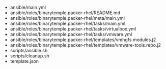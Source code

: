 * ansible/main.yml
* ansible/roles/binarytemple.packer-rhel/README.md
* ansible/roles/binarytemple.packer-rhel/meta/main.yml
* ansible/roles/binarytemple.packer-rhel/tasks/main.yml
* ansible/roles/binarytemple.packer-rhel/tasks/virtualbox.yml
* ansible/roles/binarytemple.packer-rhel/tasks/vmware.yml
* ansible/roles/binarytemple.packer-rhel/templates/vmhgfs.modules.j2
* ansible/roles/binarytemple.packer-rhel/templates/vmware-tools.repo.j2
* scripts/ansible.sh
* scripts/cleanup.sh
* template.json

